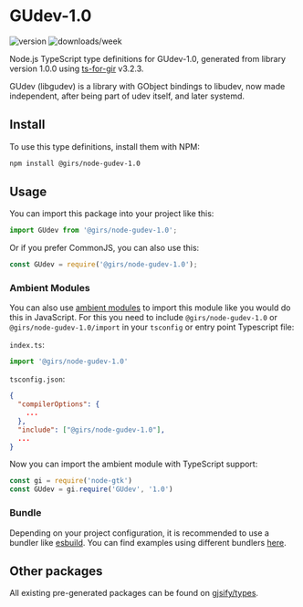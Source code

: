 
# GUdev-1.0

![version](https://img.shields.io/npm/v/@girs/node-gudev-1.0)
![downloads/week](https://img.shields.io/npm/dw/@girs/node-gudev-1.0)


Node.js TypeScript type definitions for GUdev-1.0, generated from library version 1.0.0 using [ts-for-gir](https://github.com/gjsify/ts-for-gir) v3.2.3.

GUdev (libgudev) is a library with GObject bindings to libudev, now made independent, after being part of udev itself, and later systemd.

## Install

To use this type definitions, install them with NPM:
```bash
npm install @girs/node-gudev-1.0
```

## Usage

You can import this package into your project like this:
```ts
import GUdev from '@girs/node-gudev-1.0';
```

Or if you prefer CommonJS, you can also use this:
```ts
const GUdev = require('@girs/node-gudev-1.0');
```

### Ambient Modules

You can also use [ambient modules](https://github.com/gjsify/ts-for-gir/tree/main/packages/cli#ambient-modules) to import this module like you would do this in JavaScript.
For this you need to include `@girs/node-gudev-1.0` or `@girs/node-gudev-1.0/import` in your `tsconfig` or entry point Typescript file:

`index.ts`:
```ts
import '@girs/node-gudev-1.0'
```

`tsconfig.json`:
```json
{
  "compilerOptions": {
    ...
  },
  "include": ["@girs/node-gudev-1.0"],
  ...
}
```

Now you can import the ambient module with TypeScript support: 

```ts
const gi = require('node-gtk')
const GUdev = gi.require('GUdev', '1.0')
```


### Bundle

Depending on your project configuration, it is recommended to use a bundler like [esbuild](https://esbuild.github.io/). You can find examples using different bundlers [here](https://github.com/gjsify/ts-for-gir/tree/main/examples).

## Other packages

All existing pre-generated packages can be found on [gjsify/types](https://github.com/gjsify/types).

